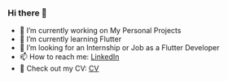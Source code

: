 ### Hi there 👋


- 🔭 I’m currently working on My Personal Projects
- 🌱 I’m currently learning Flutter
- 🤔 I’m looking for an Internship or Job as a Flutter Developer
- 📫 How to reach me: [LinkedIn](https://www.linkedin.com/in/ahmed-shawky-ahmed/)
- 📄 Check out my CV: [CV](https://ahmedshawkyahmed.github.io/Online_Resume/)

